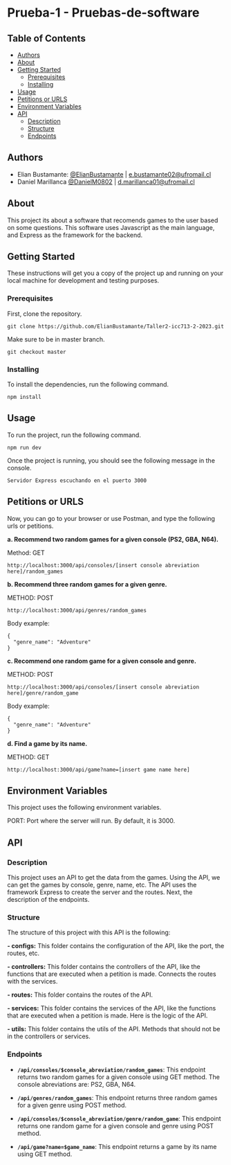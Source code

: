 # Prueba-1 - Pruebas-de-software



## Table of Contents

- [Authors](#authors)
- [About](#about)
- [Getting Started](#getting_started)
    - [Prerequisites](#prerequisites)
    - [Installing](#installing)
- [Usage](#usage)
- [Petitions or URLS](#petitions)
- [Environment Variables](#env)
- [API](#api)
  - [Description](#description)
  - [Structure](#structure)
  - [Endpoints](#endpoints)

## Authors <a name = "authors"></a>

- Elian Bustamante: [@ElianBustamante](https://github.com/ElianBustamante) | e.bustamante02@ufromail.cl
- Daniel Marillanca [@DanielM0802](https://github.com/DanielM0802) | d.marillanca01@ufromail.cl

## About <a name = "about"></a>

This project its about a software that recomends games to the user based on some questions. This software uses Javascript as the main language, and Express as the framework for the backend.

## Getting Started <a name = "getting_started"></a>

These instructions will get you a copy of the project up and running on your local machine for development and testing purposes.

### Prerequisites <a name = "prerequisites"></a>

First, clone the repository.

```
git clone https://github.com/ElianBustamante/Taller2-icc713-2-2023.git
```
Make sure to be in master branch.


```
git checkout master
```

### Installing <a name = "installing"></a>

To install the dependencies, run the following command.

```
npm install
```

## Usage <a name = "usage"></a>

To run the project, run the following command.

```
npm run dev
```
Once the project is running, you should see the following message in the console.

```
Servidor Express escuchando en el puerto 3000
```

## Petitions or URLS <a name ="petitions"></a>

Now, you can go to your browser or use Postman, and type the following urls or petitions.

**a. Recommend two random games for a given console (PS2, GBA, N64).**

Method: GET
```
http://localhost:3000/api/consoles/[insert console abreviation here]/random_games
```

**b. Recommend three random games for a given genre.**

METHOD: POST
```
http://localhost:3000/api/genres/random_games
```
Body example:
```
{
  "genre_name": "Adventure"
}
```

**c. Recommend one random game for a given console and genre.**

METHOD: POST
```
http://localhost:3000/api/consoles/[insert console abreviation here]/genre/random_game
```
Body example:
```
{
  "genre_name": "Adventure"
}
```

**d. Find a game by its name.**

METHOD: GET
```
http://localhost:3000/api/game?name=[insert game name here]
```

## Environment Variables <a name = "env"></a>

This project uses the following environment variables.

PORT: Port where the server will run. By default, it is 3000.

## API <a name = "api"></a>

### Description <a name = "description"></a>
This project uses an API to get the data from the games. Using the API, we can get the games by console, genre, name, etc. The API uses the framework Express to create the server and the routes. Next, the description of the endpoints.

### Structure <a name = "structure"></a>
The structure of this project with this API is the following:

**- configs:** This folder contains the configuration of the API, like the port, the routes, etc.

**- controllers:** This folder contains the controllers of the API, like the functions that are executed when a petition is made. Connects the routes with the services.

**- routes:** This folder contains the routes of the API.

**- services:** This folder contains the services of the API, like the functions that are executed when a petition is made. Here is the logic of the API.

**- utils:** This folder contains the utils of the API. Methods that should not be in the controllers or services.

### Endpoints <a name = "endpoints"></a>

- **`/api/consoles/$console_abreviation/random_games`**: This endpoint returns two random games for a given console using GET method. The console abreviations are: PS2, GBA, N64.

- **`/api/genres/random_games`**: This endpoint returns three random games for a given genre using POST method.

- **`/api/consoles/$console_abreviation/genre/random_game`**: This endpoint returns one random game for a given console and genre using POST method.

- **`/api/game?name=$game_name`**: This endpoint returns a game by its name using GET method.